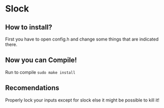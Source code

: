 # Slock
## How to install?
First you have to open config.h and change some things that are indicated there.
## Now you can Compile!<br>
Run to compile
```sudo make install```
## Recomendations
Properly lock your inputs except for slock else it might be possible to kill it!
